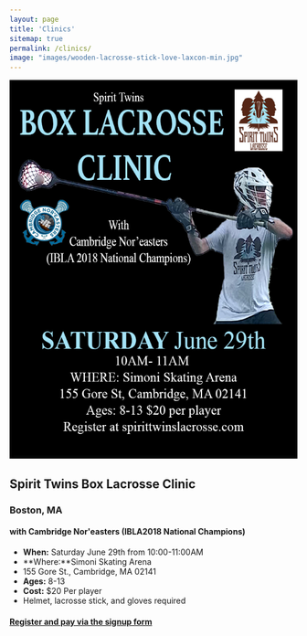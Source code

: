 ```yaml
---
layout: page
title: 'Clinics'
sitemap: true
permalink: /clinics/
image: "images/wooden-lacrosse-stick-love-laxcon-min.jpg"
---
```

![Boston Clinic Poster](/images/boston-clinic.jpg)

## Spirit Twins Box Lacrosse Clinic

### Boston, MA

#### with Cambridge Nor'easters (IBLA2018 National Champions)

*   **When:** Saturday June 29th from 10:00-11:00AM
*   **Where:**Simoni Skating Arena
*   155 Gore St., Cambridge, MA 02141
*   **Ages:** 8-13
*   **Cost:** $20 Per player
*   Helmet, lacrosse stick, and gloves required

#### [Register and pay via the signup form](/registration/)
